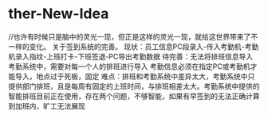 # ther-New-Idea
//也许有时候只是脑中的灵光一现，但正是这样的灵光一现，就给这世界带来了不一样的变化。
关于签到系统的完善。
现状：员工信息PC段录入-传入考勤机-考勤机录入指纹-上班打卡-下班签退-PC导出考勤数据
待完善：无法将排班信息导入考勤系统中，需要对每一个人的排班进行导入
      考勤信息必须在指定PC或考勤机才能导入，地点过于死板，固定
难点：排班和考勤系统中差异太大，考勤系统中只提供部门排班，且是每周有固定的上班时间，与排班相差太大。考勤系统中提供的智能排班目前正在使用，存在两个问题，不够智能，如果有早签到的无法正确计算到加班内，旷工无法展现
